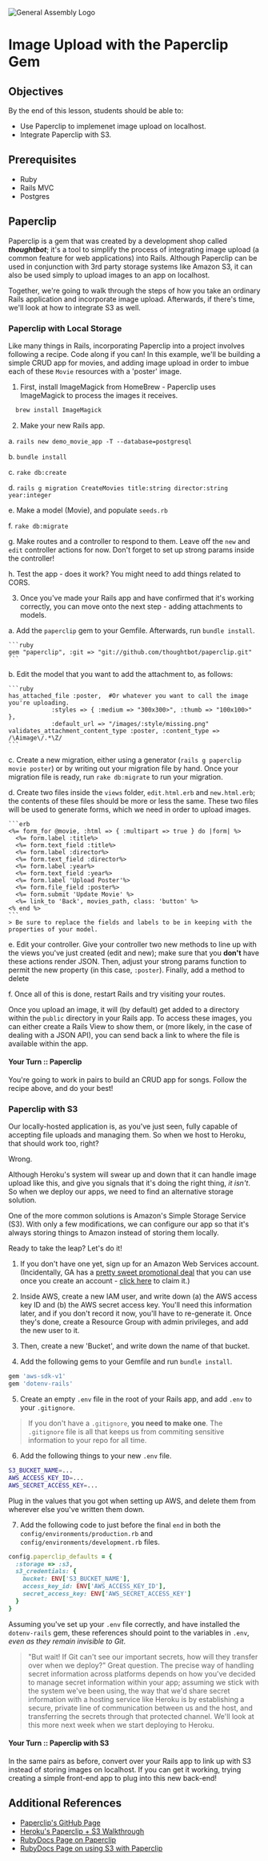 ![General Assembly Logo](http://i.imgur.com/ke8USTq.png)

# Image Upload with the Paperclip Gem

## Objectives

By the end of this lesson, students should be able to:

- Use Paperclip to implemenet image upload on localhost.
- Integrate Paperclip with S3.

## Prerequisites

- Ruby
- Rails MVC
- Postgres

## Paperclip

Paperclip is a gem that was created by a development shop called _**thoughtbot**_; it's a tool to simplify the process of integrating image upload (a common feature for web applications) into Rails. Although Paperclip can be used in conjunction with 3rd party storage systems like Amazon S3, it can also be used simply to upload images to an app on localhost.

Together, we're going to walk through the steps of how you take an ordinary Rails application and incorporate image upload. Afterwards, if there's time, we'll look at how to integrate S3 as well.

### Paperclip with Local Storage

Like many things in Rails, incorporating Paperclip into a project involves following a recipe. Code along if you can!
In this example, we'll be building a simple CRUD app for movies, and adding image upload in order to imbue each of these `Movie` resources with a 'poster' image.

1. First, install ImageMagick from HomeBrew - Paperclip uses ImageMagick to process the images it receives.

  ```bash
    brew install ImageMagick
  ```

2. Make your new Rails app.

  a. `rails new demo_movie_app -T --database=postgresql`

  b. `bundle install`

  c. `rake db:create`

  d. `rails g migration CreateMovies title:string director:string year:integer`

  e. Make a model (Movie), and populate `seeds.rb`

  f. `rake db:migrate`

  g. Make routes and a controller to respond to them. Leave off the `new` and `edit` controller actions for now. Don't forget to set up strong params inside the controller!

  h. Test the app - does it work? You might need to add things related to CORS.

3. Once you've made your Rails app and have confirmed that it's working correctly, you can move onto the next step - adding attachments to models.

  a. Add the `paperclip` gem to your Gemfile. Afterwards, run `bundle install`.

    ```ruby
    gem "paperclip", :git => "git://github.com/thoughtbot/paperclip.git"
    ```

  b. Edit the model that you want to add the attachment to, as follows:

    ```ruby
    has_attached_file :poster,  #Or whatever you want to call the image you're uploading.
                :styles => { :medium => "300x300>", :thumb => "100x100>" },
                :default_url => "/images/:style/missing.png"
    validates_attachment_content_type :poster, :content_type => /\Aimage\/.*\Z/
    ```

  c. Create a new migration, either using a generator (`rails g paperclip movie poster`) or by writing out your migration file by hand. Once your migration file is ready, run `rake db:migrate` to run your migration.

  d. Create two files inside the `views` folder, `edit.html.erb` and `new.html.erb`; the contents of these files should be more or less the same. These two files will be used to generate forms, which we need in order to upload images.

    ```erb
    <%= form_for @movie, :html => { :multipart => true } do |form| %>
      <%= form.label :title%>
      <%= form.text_field :title%>
      <%= form.label :director%>
      <%= form.text_field :director%>
      <%= form.label :year%>
      <%= form.text_field :year%>
      <%= form.label 'Upload Poster'%>
      <%= form.file_field :poster%>
      <%= form.submit 'Update Movie' %>
      <%= link_to 'Back', movies_path, class: 'button' %>
    <% end %>
    ```
    > Be sure to replace the fields and labels to be in keeping with the properties of your model.

  e. Edit your controller. Give your controller two new methods to line up with the views you've just created (edit and new); make sure that you **don't** have these actions render JSON. Then, adjust your strong params function to permit the new property (in this case, `:poster`). Finally, add a method to delete

  f. Once all of this is done, restart Rails and try visiting your routes.

  Once you upload an image, it will (by default) get added to a directory within the `public` directory in your Rails app. To access these images, you can either create a Rails View to show them, or (more likely, in the case of dealing with a JSON API), you can send back a link to where the file is available within the app.

#### Your Turn :: Paperclip

You're going to work in pairs to build an CRUD app for songs. Follow the recipe above, and do your best!

### Paperclip with S3
Our locally-hosted application is, as you've just seen, fully capable of accepting file uploads and managing them. So when we host to Heroku, that should work too, right?

Wrong.

Although Heroku's system will swear up and down that it can handle image upload like this, and give you signals that it's doing the right thing, _it isn't_. So when we deploy our apps, we need to find an alternative storage solution.

One of the more common solutions is Amazon's Simple Storage Service (S3). With only a few modifications, we can configure our app so that it's always storing things to Amazon instead of storing them locally.

Ready to take the leap? Let's do it!

1. If you don't have one yet, sign up for an Amazon Web Services account. (Incidentally, GA has a [pretty sweet promotional deal](images/GA-alumni-perks.png) that you can use once you create an account - [click here](http://aws.amazon.com/activate/event/20gafr15/) to claim it.)

2. Inside AWS, create a new IAM user, and write down (a) the AWS access key ID and (b) the AWS secret access key. You'll need this information later, and if you don't record it now, you'll have to re-generate it. Once they's done, create a Resource Group with admin privileges, and add the new user to it.

3. Then, create a new 'Bucket', and write down the name of that bucket.

4. Add the following gems to your Gemfile and run `bundle install`.

  ```ruby
  gem 'aws-sdk-v1'
  gem 'dotenv-rails'
  ```
5. Create an empty `.env` file in the root of your Rails app, and add `.env` to your `.gitignore`.

  > If you don't have a `.gitignore`, **you need to make one**. The `.gitignore` file is all that keeps us from commiting sensitive information to your repo for all time.

6. Add the following things to your new `.env` file.

  ```bash
  S3_BUCKET_NAME=...
  AWS_ACCESS_KEY_ID=...
  AWS_SECRET_ACCESS_KEY=...
  ```

  Plug in the values that you got when setting up AWS, and delete them from wherever else you've written them down.

7. Add the following code to just before the final `end` in both the `config/environments/production.rb` and `config/environments/development.rb` files.

  ```ruby
  config.paperclip_defaults = {
    :storage => :s3,
    s3_credentials: {
      bucket: ENV['S3_BUCKET_NAME'],
      access_key_id: ENV['AWS_ACCESS_KEY_ID'],
      secret_access_key: ENV['AWS_SECRET_ACCESS_KEY']
    }
  }
  ```
  Assuming you've set up your `.env` file correctly, and have installed the `dotenv-rails` gem, these references should point to the variables in `.env`, _even as they remain invisible to Git_.

  > "But wait! If Git can't see our important secrets, how will they transfer over when we deploy?"
  Great question. The precise way of handling secret information across platforms depends on how you've decided to manage secret information within your app; assuming we stick with the system we've been using, the way that we'd share secret information with a hosting service like Heroku is by establishing a secure, private line of communication between us and the host, and transferring the secrets through that protected channel. We'll look at this more next week when we start deploying to Heroku.

#### Your Turn :: Paperclip with S3

In the same pairs as before, convert over your Rails app to link up with S3 instead of storing images on localhost. If you can get it working, trying creating a simple front-end app to plug into this new back-end!

## Additional References
- [Paperclip's GitHub Page](https://github.com/thoughtbot/paperclip)
- [Heroku's Paperclip + S3 Walkthrough](https://devcenter.heroku.com/articles/paperclip-s3)
- [RubyDocs Page on Paperclip](http://www.rubydoc.info/gems/paperclip/Paperclip)
- [RubyDocs Page on using S3 with Paperclip](http://www.rubydoc.info/gems/paperclip/Paperclip/Storage/S3)
